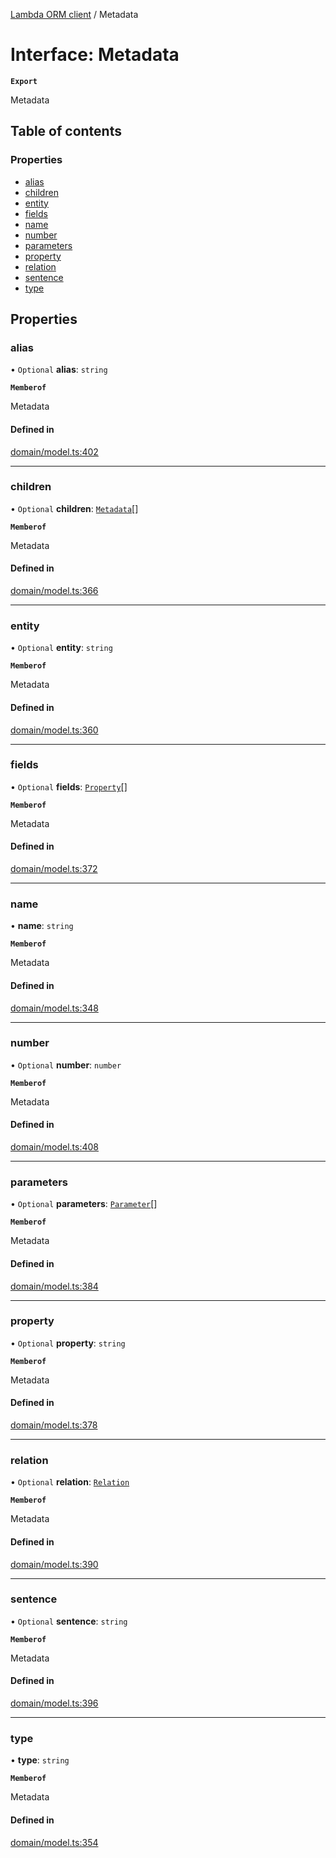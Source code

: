 [Lambda ORM client](../README.md) / Metadata

# Interface: Metadata

**`Export`**

Metadata

## Table of contents

### Properties

- [alias](Metadata.md#alias)
- [children](Metadata.md#children)
- [entity](Metadata.md#entity)
- [fields](Metadata.md#fields)
- [name](Metadata.md#name)
- [number](Metadata.md#number)
- [parameters](Metadata.md#parameters)
- [property](Metadata.md#property)
- [relation](Metadata.md#relation)
- [sentence](Metadata.md#sentence)
- [type](Metadata.md#type)

## Properties

### alias

• `Optional` **alias**: `string`

**`Memberof`**

Metadata

#### Defined in

[domain/model.ts:402](https://github.com/FlavioLionelRita/lambdaorm-client-node/blob/188ce61/src/lib/domain/model.ts#L402)

___

### children

• `Optional` **children**: [`Metadata`](Metadata.md)[]

**`Memberof`**

Metadata

#### Defined in

[domain/model.ts:366](https://github.com/FlavioLionelRita/lambdaorm-client-node/blob/188ce61/src/lib/domain/model.ts#L366)

___

### entity

• `Optional` **entity**: `string`

**`Memberof`**

Metadata

#### Defined in

[domain/model.ts:360](https://github.com/FlavioLionelRita/lambdaorm-client-node/blob/188ce61/src/lib/domain/model.ts#L360)

___

### fields

• `Optional` **fields**: [`Property`](Property.md)[]

**`Memberof`**

Metadata

#### Defined in

[domain/model.ts:372](https://github.com/FlavioLionelRita/lambdaorm-client-node/blob/188ce61/src/lib/domain/model.ts#L372)

___

### name

• **name**: `string`

**`Memberof`**

Metadata

#### Defined in

[domain/model.ts:348](https://github.com/FlavioLionelRita/lambdaorm-client-node/blob/188ce61/src/lib/domain/model.ts#L348)

___

### number

• `Optional` **number**: `number`

**`Memberof`**

Metadata

#### Defined in

[domain/model.ts:408](https://github.com/FlavioLionelRita/lambdaorm-client-node/blob/188ce61/src/lib/domain/model.ts#L408)

___

### parameters

• `Optional` **parameters**: [`Parameter`](Parameter.md)[]

**`Memberof`**

Metadata

#### Defined in

[domain/model.ts:384](https://github.com/FlavioLionelRita/lambdaorm-client-node/blob/188ce61/src/lib/domain/model.ts#L384)

___

### property

• `Optional` **property**: `string`

**`Memberof`**

Metadata

#### Defined in

[domain/model.ts:378](https://github.com/FlavioLionelRita/lambdaorm-client-node/blob/188ce61/src/lib/domain/model.ts#L378)

___

### relation

• `Optional` **relation**: [`Relation`](Relation.md)

**`Memberof`**

Metadata

#### Defined in

[domain/model.ts:390](https://github.com/FlavioLionelRita/lambdaorm-client-node/blob/188ce61/src/lib/domain/model.ts#L390)

___

### sentence

• `Optional` **sentence**: `string`

**`Memberof`**

Metadata

#### Defined in

[domain/model.ts:396](https://github.com/FlavioLionelRita/lambdaorm-client-node/blob/188ce61/src/lib/domain/model.ts#L396)

___

### type

• **type**: `string`

**`Memberof`**

Metadata

#### Defined in

[domain/model.ts:354](https://github.com/FlavioLionelRita/lambdaorm-client-node/blob/188ce61/src/lib/domain/model.ts#L354)
